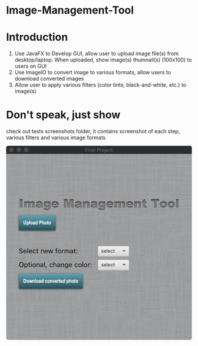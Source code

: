 # Image-Management-Tool
# Introduction 
1. Use JavaFX to Develop GUI, allow user to upload image file(s) from desktop/laptop. When uploaded, show image(s) thumnail(s) (100x100) to users on GUI
2. Use ImageIO to convert image to various formats, allow users to download converted images
3. Allow user to apply various filters (color tints, black-and-white, etc.) to image(s)

# Don't speak, just show
check out tests screenshots folder, it contains screenshot of each step, various filters and various image formats

![sss](https://github.com/Timi0109/Image-Management-Tool/raw/master/Test%20Screenshots/initialize.jpeg)

